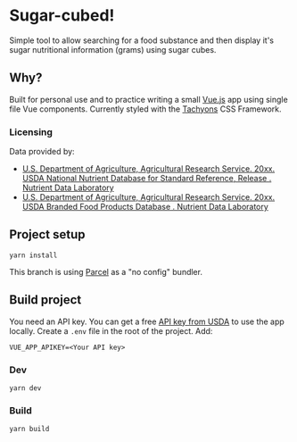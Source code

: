 # Sugar-cubed!

Simple tool to allow searching for a food substance and then display it's sugar
nutritional information (grams) using sugar cubes.

## Why?

Built for personal use and to practice writing a small [Vue.js](https://vuejs.org/) app using single file Vue components.
Currently styled with the [Tachyons](http://tachyons.io/) CSS Framework.

### Licensing

Data provided by:

- [U.S. Department of Agriculture, Agricultural Research Service. 20xx. USDA National Nutrient Database for Standard Reference, Release . Nutrient Data Laboratory](http://www.ars.usda.gov/nutrientdata)
- [U.S. Department of Agriculture, Agricultural Research Service. 20xx. USDA Branded Food Products Database . Nutrient Data Laboratory](http://ndb.nal.usda.gov)

## Project setup
```
yarn install
```

This branch is using [Parcel](https://parceljs.org/) as a "no config" bundler.

## Build project

You need an API key. You can get a free [API key from USDA](https://ndb.nal.usda.gov/ndb/doc/index) to use the app locally.
Create a `.env` file in the root of the project. Add:

```
VUE_APP_APIKEY=<Your API key>
```

### Dev
```
yarn dev
```

### Build
```
yarn build
```
